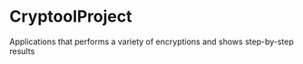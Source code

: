 # CryptoolProject
Applications that performs a variety of encryptions and shows step-by-step results
